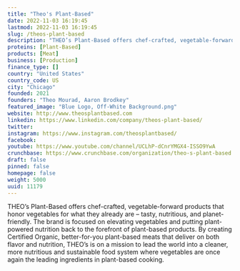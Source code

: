 ```yaml
---
title: "Theo's Plant-Based"
date: 2022-11-03 16:19:45
lastmod: 2022-11-03 16:19:45
slug: /theos-plant-based
description: "THEO’s Plant-Based offers chef-crafted, vegetable-forward products that honor vegetables for what they already are – tasty, nutritious, and planet-friendly. The brand is focused on elevating vegetables and putting plant-powered nutrition back to the forefront of plant-based products. By creating Certified Organic, better-for-you plant-based meats that deliver on both flavor and nutrition, THEO’s is on a mission to lead the world into a cleaner, more nutritious and sustainable food system where vegetables are once again the leading ingredients in plant-based cooking."
proteins: [Plant-Based]
products: [Meat]
business: [Production]
finance_type: []
country: "United States"
country_code: US
city: "Chicago"
founded: 2021
founders: "Theo Mourad, Aaron Brodkey"
featured_image: "Blue Logo, Off-White Background.png"
website: http://www.theosplantbased.com
linkedin: https://www.linkedin.com/company/theos-plant-based/
twitter: 
instagram: https://www.instagram.com/theosplantbased/
facebook: 
youtube: https://www.youtube.com/channel/UCLhP-dCnrYMGX4-ISSO9YwA
crunchbase: https://www.crunchbase.com/organization/theo-s-plant-based
draft: false
pinned: false
homepage: false
weight: 5000
uuid: 11179
---
```

THEO’s Plant-Based offers chef-crafted, vegetable-forward products that honor vegetables for what they already are – tasty, nutritious, and planet-friendly. The brand is focused on elevating vegetables and putting plant-powered nutrition back to the forefront of plant-based products. By creating Certified Organic, better-for-you plant-based meats that deliver on both flavor and nutrition, THEO’s is on a mission to lead the world into a cleaner, more nutritious and sustainable food system where vegetables are once again the leading ingredients in plant-based cooking.
